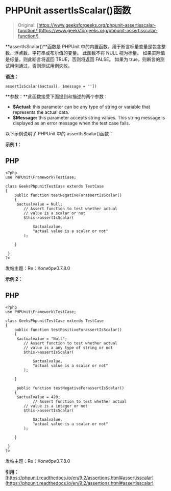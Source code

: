 # PHPUnit assertIsScalar()函数

> Original: [https://www.geeksforgeeks.org/phpunit-assertisscalar-function/](https://www.geeksforgeeks.org/phpunit-assertisscalar-function/)

**assertIsScalar()**函数是 PHPUnit 中的内置函数，用于断言标量变量是包含整数、浮点数、字符串或布尔值的变量。 此函数不将 NULL 视为标量。 如果实际值是标量，则此断言将返回 TRUE，否则将返回 FALSE。 如果为 true，则断言的测试用例通过，否则测试用例失败。

**语法：**

```
assertIsScalar($actual[, $message = ''])

```

**参数：**此函数接受下面提到和描述的两个参数：

*   **$Actual:** this parameter can be any type of string or variable that represents the actual data.
*   **$Message:** this parameter accepts string values. This string message is displayed as an error message when the test case fails.

以下示例说明了 PHPUnit 中的 assertIsScalar()函数：

**示例 1：**

## PHP

```
<?php 
use PHPUnit\Framework\TestCase; 

class GeeksPhpunitTestCase extends TestCase 
{ 
    public function testNegativeForassertIsScalar()
    {   
     $actualvalue = Null;
        // Assert function to test whether actual 
        // value is a scalar or not
        $this->assertIsScalar(

            $actualvalue, 
            "actual value is a scalar or not"
        );

    }

 } 
?> 
```

发帖主题：Re：Колибри0.7.8.0

**示例 2：**

## PHP

```
<?php 
use PHPUnit\Framework\TestCase; 

class GeeksPhpunitTestCase extends TestCase 
{ 
    public function testPositiveForassertIsScalar()
    {   
     $actualvalue = "Null";
        // Assert function to test whether actual 
        // value is a any type of string or not
        $this->assertIsScalar(

            $actualvalue, 
            "actual value is a scalar or not"
        );

    }

     public function testNegativeForassertIsScalar()
    {   
     $actualvalue = 420;
            // Assert function to test whether actual 
        // value is a integer or not
        $this->assertIsScalar(

            $actualvalue, 
            "actual value is a scalar or not"
        );

    }

 } 
?> 
```

发帖主题：Re：Колибри0.7.8.0

**引用：**[https://phpunit.readthedocs.io/en/9.2/assertions.html#assertisscalar](https://phpunit.readthedocs.io/en/9.2/assertions.html#assertisscalar)